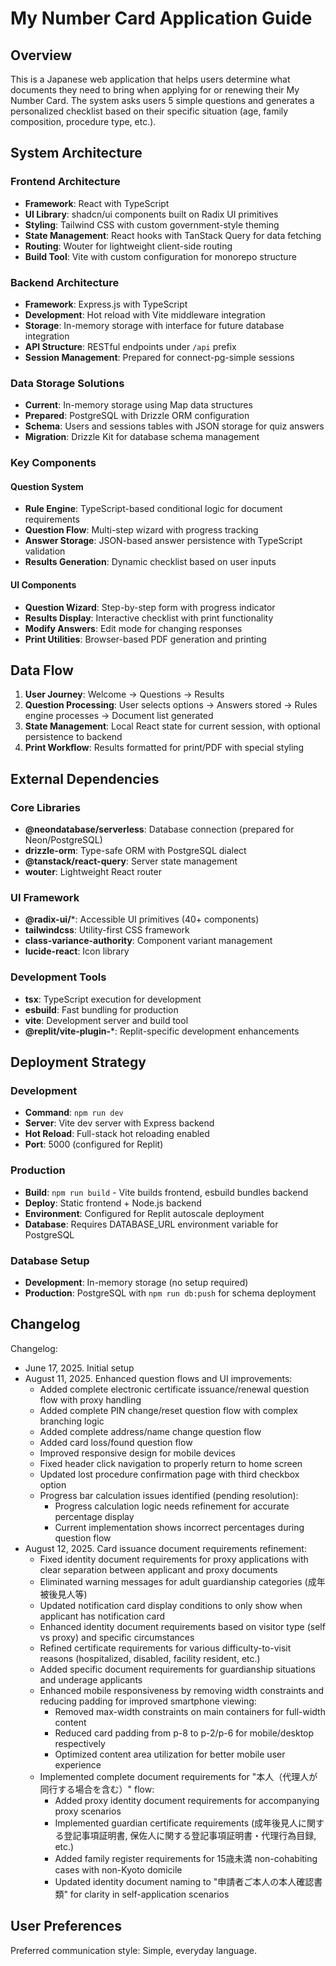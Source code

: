 # My Number Card Application Guide

## Overview

This is a Japanese web application that helps users determine what documents they need to bring when applying for or renewing their My Number Card. The system asks users 5 simple questions and generates a personalized checklist based on their specific situation (age, family composition, procedure type, etc.).

## System Architecture

### Frontend Architecture
- **Framework**: React with TypeScript
- **UI Library**: shadcn/ui components built on Radix UI primitives
- **Styling**: Tailwind CSS with custom government-style theming
- **State Management**: React hooks with TanStack Query for data fetching
- **Routing**: Wouter for lightweight client-side routing
- **Build Tool**: Vite with custom configuration for monorepo structure

### Backend Architecture
- **Framework**: Express.js with TypeScript
- **Development**: Hot reload with Vite middleware integration
- **Storage**: In-memory storage with interface for future database integration
- **API Structure**: RESTful endpoints under `/api` prefix
- **Session Management**: Prepared for connect-pg-simple sessions

### Data Storage Solutions
- **Current**: In-memory storage using Map data structures
- **Prepared**: PostgreSQL with Drizzle ORM configuration
- **Schema**: Users and sessions tables with JSON storage for quiz answers
- **Migration**: Drizzle Kit for database schema management

### Key Components

#### Question System
- **Rule Engine**: TypeScript-based conditional logic for document requirements
- **Question Flow**: Multi-step wizard with progress tracking
- **Answer Storage**: JSON-based answer persistence with TypeScript validation
- **Results Generation**: Dynamic checklist based on user inputs

#### UI Components
- **Question Wizard**: Step-by-step form with progress indicator
- **Results Display**: Interactive checklist with print functionality
- **Modify Answers**: Edit mode for changing responses
- **Print Utilities**: Browser-based PDF generation and printing

## Data Flow

1. **User Journey**: Welcome → Questions → Results
2. **Question Processing**: User selects options → Answers stored → Rules engine processes → Document list generated
3. **State Management**: Local React state for current session, with optional persistence to backend
4. **Print Workflow**: Results formatted for print/PDF with special styling

## External Dependencies

### Core Libraries
- **@neondatabase/serverless**: Database connection (prepared for Neon/PostgreSQL)
- **drizzle-orm**: Type-safe ORM with PostgreSQL dialect
- **@tanstack/react-query**: Server state management
- **wouter**: Lightweight React router

### UI Framework
- **@radix-ui/***: Accessible UI primitives (40+ components)
- **tailwindcss**: Utility-first CSS framework
- **class-variance-authority**: Component variant management
- **lucide-react**: Icon library

### Development Tools
- **tsx**: TypeScript execution for development
- **esbuild**: Fast bundling for production
- **vite**: Development server and build tool
- **@replit/vite-plugin-***: Replit-specific development enhancements

## Deployment Strategy

### Development
- **Command**: `npm run dev`
- **Server**: Vite dev server with Express backend
- **Hot Reload**: Full-stack hot reloading enabled
- **Port**: 5000 (configured for Replit)

### Production
- **Build**: `npm run build` - Vite builds frontend, esbuild bundles backend
- **Deploy**: Static frontend + Node.js backend
- **Environment**: Configured for Replit autoscale deployment
- **Database**: Requires DATABASE_URL environment variable for PostgreSQL

### Database Setup
- **Development**: In-memory storage (no setup required)
- **Production**: PostgreSQL with `npm run db:push` for schema deployment

## Changelog

Changelog:
- June 17, 2025. Initial setup
- August 11, 2025. Enhanced question flows and UI improvements:
  - Added complete electronic certificate issuance/renewal question flow with proxy handling
  - Added complete PIN change/reset question flow with complex branching logic
  - Added complete address/name change question flow
  - Added card loss/found question flow
  - Improved responsive design for mobile devices
  - Fixed header click navigation to properly return to home screen
  - Updated lost procedure confirmation page with third checkbox option
  - Progress bar calculation issues identified (pending resolution):
    - Progress calculation logic needs refinement for accurate percentage display
    - Current implementation shows incorrect percentages during question flow
- August 12, 2025. Card issuance document requirements refinement:
  - Fixed identity document requirements for proxy applications with clear separation between applicant and proxy documents
  - Eliminated warning messages for adult guardianship categories (成年被後見人等)
  - Updated notification card display conditions to only show when applicant has notification card
  - Enhanced identity document requirements based on visitor type (self vs proxy) and specific circumstances
  - Refined certificate requirements for various difficulty-to-visit reasons (hospitalized, disabled, facility resident, etc.)
  - Added specific document requirements for guardianship situations and underage applicants
  - Enhanced mobile responsiveness by removing width constraints and reducing padding for improved smartphone viewing:
    - Removed max-width constraints on main containers for full-width content
    - Reduced card padding from p-8 to p-2/p-6 for mobile/desktop respectively
    - Optimized content area utilization for better mobile user experience
  - Implemented complete document requirements for "本人（代理人が同行する場合を含む）" flow:
    - Added proxy identity document requirements for accompanying proxy scenarios
    - Implemented guardian certificate requirements (成年後見人に関する登記事項証明書, 保佐人に関する登記事項証明書・代理行為目録, etc.)
    - Added family register requirements for 15歳未満 non-cohabiting cases with non-Kyoto domicile
    - Updated identity document naming to "申請者ご本人の本人確認書類" for clarity in self-application scenarios

## User Preferences

Preferred communication style: Simple, everyday language.